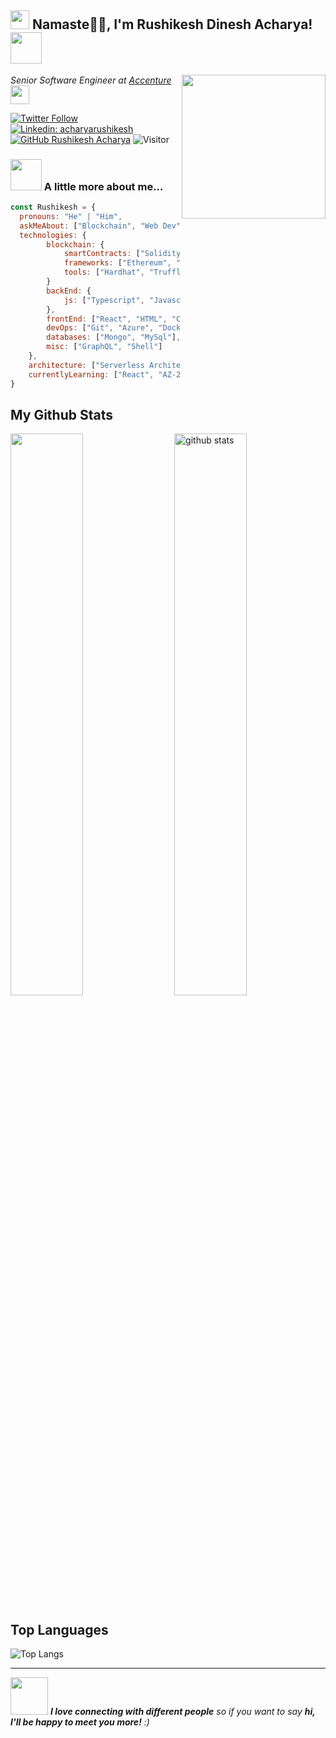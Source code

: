 <h2><img src="https://emojis.slackmojis.com/emojis/images/1531849430/4246/blob-sunglasses.gif?1531849430" width="30"/>  Namaste🙏🏻, I'm Rushikesh Dinesh Acharya! <img src="https://media.giphy.com/media/12oufCB0MyZ1Go/giphy.gif" width="50"></h2>
<img align='right' src="https://media.giphy.com/media/M9gbBd9nbDrOTu1Mqx/giphy.gif" width="230">
<p><em>Senior Software Engineer at <a href="https://www.oneorigin.us/">Accenture
</a><img src="https://media.giphy.com/media/WUlplcMpOCEmTGBtBW/giphy.gif" width="30"> 
</em></p>


[![Twitter Follow](https://img.shields.io/twitter/follow/PuneriRushikesh?label=Follow)](https://twitter.com/intent/follow?screen_name=PuneriRushikesh)
[![Linkedin: acharyarushikesh](https://img.shields.io/badge/-acharyarushikesh-blue?style=flat-square&logo=Linkedin&logoColor=white&link=https://www.linkedin.com/in/acharyarushikesh/)](https://www.linkedin.com/in/thaianebraga/)
[![GitHub Rushikesh Acharya](https://img.shields.io/github/followers/rushikeshacharya?label=follow&style=social)](https://github.com/rushikeshacharya)
![Visitor](https://visitor-badge.laobi.icu/badge?page_id=rushikeshacharya.repoName)


### <img src="https://media.giphy.com/media/VgCDAzcKvsR6OM0uWg/giphy.gif" width="50"> A little more about me...  

```javascript
const Rushikesh = {
  pronouns: "He" | "Him",
  askMeAbout: ["Blockchain", "Web Dev", "NFTs", "Tech", "Athletics", "Travelling"],
  technologies: {
        blockchain: {
            smartContracts: ["Solidity"],
            frameworks: ["Ethereum", "Quorum", "Hyperledger Fabric"],
            tools: ["Hardhat", "Truffle"]
        }
        backEnd: {
            js: ["Typescript", "Javascript", "Node", "Express"],
        },
        frontEnd: ["React", "HTML", "CSS"];
        devOps: ["Git", "Azure", "Docker🐳", "K8's"],
        databases: ["Mongo", "MySql"],
        misc: ["GraphQL", "Shell"]
    },
    architecture: ["Serverless Architecture", "Progressive web applications", "Single page applications"],
    currentlyLearning: ["React", "AZ-204"]
}
```
## My Github Stats

   <img src="https://github-readme-stats.vercel.app/api?username=rushikeshacharya&show_icons=true&theme=gotham" alt="github stats" width="48%" align="right"/>
   <img src="https://github-readme-streak-stats.herokuapp.com/?user=rushikeshacharya&theme=dark" width="48%" >

## Top Languages
 ![Top Langs](https://github-readme-stats.vercel.app/api/top-langs/?username=rushikeshacharya&layout=compact)

---
<img src="https://media.giphy.com/media/LnQjpWaON8nhr21vNW/giphy.gif" width="60"> <em><b>I love connecting with different people</b> so if you want to say <b>hi, I'll be happy to meet you more!</b> :)</em>







